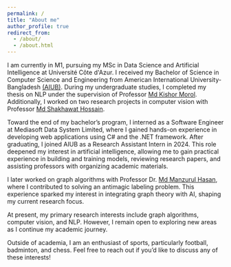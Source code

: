 ```yaml
---
permalink: /
title: "About me"
author_profile: true
redirect_from: 
  - /about/
  - /about.html
---
```

I am currently in M1, pursuing my MSc in Data Science and Artificial Intelligence at Université Côte d'Azur. I received my Bachelor of Science in Computer Science and Engineering from American International University-Bangladesh [(AIUB)](https://www.aiub.edu/). During my undergraduate studies, I completed my thesis on NLP under the supervision of Professor [Md Kishor Morol](https://www.linkedin.com/in/kishormorol/). Additionally, I worked on two research projects in computer vision with Professor [Md Shakhawat Hossain](https://iub.ac.bd/academics/departments/cse/faculty-and-staff/shakhawat).

Toward the end of my bachelor’s program, I interned as a Software Engineer at Mediasoft Data System Limited, where I gained hands-on experience in developing web applications using C# and the .NET framework. After graduating, I joined AIUB as a Research Assistant Intern in 2024. This role deepened my interest in artificial intelligence, allowing me to gain practical experience in building and training models, reviewing research papers, and assisting professors with organizing academic materials.

I later worked on graph algorithms with Professor Dr. [Md Manzurul Hasan](https://www.aiub.edu/faculty-list/faculty-profile#manzurul@aiub.edu), where I contributed to solving an antimagic labeling problem. This experience sparked my interest in integrating graph theory with AI, shaping my current research focus.

At present, my primary research interests include graph algorithms, computer vision, and NLP. However, I remain open to exploring new areas as I continue my academic journey.

Outside of academia, I am an enthusiast of sports, particularly football, badminton, and chess. Feel free to reach out if you’d like to discuss any of these interests!
 
